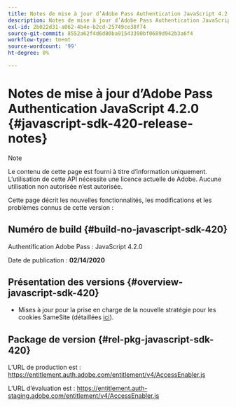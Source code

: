 ```yaml
---
title: Notes de mise à jour d’Adobe Pass Authentication JavaScript 4.2.0
description: Notes de mise à jour d’Adobe Pass Authentication JavaScript 4.2.0
exl-id: 2b022d31-a062-4b4e-b2cd-25749ce38f74
source-git-commit: 8552a62f4d6d80ba91543390bf0689d942b3a6f4
workflow-type: tm+mt
source-wordcount: '99'
ht-degree: 0%

---
```


# Notes de mise à jour d’Adobe Pass Authentication JavaScript 4.2.0 {#javascript-sdk-420-release-notes}

>[!NOTE]
>
>Le contenu de cette page est fourni à titre d’information uniquement. L’utilisation de cette API nécessite une licence actuelle de Adobe. Aucune utilisation non autorisée n’est autorisée.

Cette page décrit les nouvelles fonctionnalités, les modifications et les problèmes connus de cette version :

## Numéro de build {#build-no-javascript-sdk-420}

Authentification Adobe Pass : JavaScript 4.2.0

Date de publication : **02/14/2020**


## Présentation des versions {#overview-javascript-sdk-420}

* Mises à jour pour la prise en charge de la nouvelle stratégie pour les cookies SameSite (détaillées [ici](https://datatracker.ietf.org/doc/html/draft-ietf-httpbis-cookie-same-site-00)).


## Package de version {#rel-pkg-javascript-sdk-420}

L’URL de production est : https://entitlement.auth.adobe.com/entitlement/v4/AccessEnabler.js

L’URL d’évaluation est : https://entitlement.auth-staging.adobe.com/entitlement/v4/AccessEnabler.js
